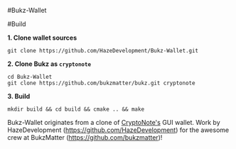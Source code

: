 #Bukz-Wallet

#Build

**1. Clone wallet sources**

```
git clone https://github.com/HazeDevelopment/Bukz-Wallet.git
```

**2. Clone Bukz as `cryptonote`**
 
```
cd Bukz-Wallet
git clone https://github.com/bukzmatter/bukz.git cryptonote
```

**3. Build**

```
mkdir build && cd build && cmake .. && make
```


Bukz-Wallet originates from a clone of [CryptoNote's](https://cryptonote.org) GUI wallet.
Work by HazeDevelopment (https://github.com/HazeDevelopment) for the awesome crew at BukzMatter (https://github.com/bukzmatter)!
